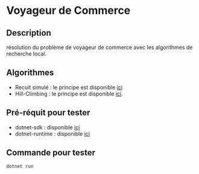 # Voyageur de Commerce

## Description

 résolution du problème de voyageur de commerce avec les algorithmes de recherche local.

## Algorithmes

* Recuit simulé : le principe est disponible [ici](https://fr.wikipedia.org/wiki/Recuit_simul%C3%A9)
* Hill-Climbing : le principe est disponible [ici](https://fr.wikipedia.org/wiki/M%C3%A9thode_hill-climbing).

## Pré-réquit pour tester

* dotnet-sdk : disponible [ici](https://dotnet.microsoft.com/en-us/download/dotnet/9.0)
* dotnet-runtime : disponible [ici](https://dotnet.microsoft.com/en-us/download/dotnet/9.0)

## Commande pour tester

`dotnet run`
